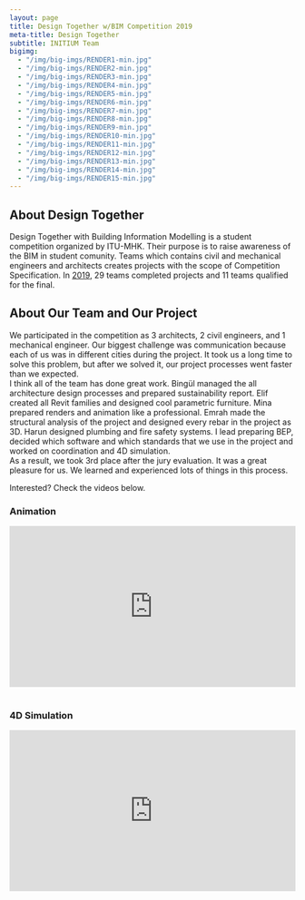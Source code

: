 ```yaml
---
layout: page
title: Design Together w/BIM Competition 2019
meta-title: Design Together
subtitle: INITIUM Team
bigimg:
  - "/img/big-imgs/RENDER1-min.jpg"
  - "/img/big-imgs/RENDER2-min.jpg"
  - "/img/big-imgs/RENDER3-min.jpg"
  - "/img/big-imgs/RENDER4-min.jpg"
  - "/img/big-imgs/RENDER5-min.jpg"
  - "/img/big-imgs/RENDER6-min.jpg"
  - "/img/big-imgs/RENDER7-min.jpg"
  - "/img/big-imgs/RENDER8-min.jpg"
  - "/img/big-imgs/RENDER9-min.jpg"
  - "/img/big-imgs/RENDER10-min.jpg"
  - "/img/big-imgs/RENDER11-min.jpg"
  - "/img/big-imgs/RENDER12-min.jpg"
  - "/img/big-imgs/RENDER13-min.jpg"
  - "/img/big-imgs/RENDER14-min.jpg"
  - "/img/big-imgs/RENDER15-min.jpg"
---
```


## About Design Together

Design Together with Building Information Modelling is a student competition organized by ITU-MHK. Their purpose is to raise awareness of the BIM in student comunity. Teams which contains civil and mechanical engineers and architects creates projects with the scope of Competition Specification. In <a target="_blank" href="http://en.designtogether.itumhk.com/2019-design-together-projects/">2019</a>, 29 teams completed projects and 11 teams qualified for the final.

## About Our Team and Our Project

We participated in the competition as 3 architects, 2 civil engineers, and 1 mechanical engineer. Our biggest challenge was communication because each of us was in different cities during the project. It took us a long time to solve this problem, but after we solved it, our project processes went faster than we expected. 
<br>
I think all of the team has done great work. Bingül managed the all architecture design processes and prepared sustainability report. Elif created all Revit families and designed cool parametric furniture. Mina prepared renders and animation like a professional. Emrah made the structural analysis of the project and designed every rebar in the project as 3D. Harun designed plumbing and fire safety systems. I lead preparing BEP, decided which software and which standards that we use in the project and worked on coordination and 4D simulation.
<br>
As a result, we took 3rd place after the jury evaluation. It was a great pleasure for us. We learned and experienced lots of things in this process.

Interested? Check the videos below. 

### Animation

<div class='modelo-wrapper'> 
  <div style="width: 100%; padding-bottom: 56.25%; position: relative"> <div style="position: absolute; top: 0; bottom: 0; left: 0; right: 0;"> 
    <iframe src="https://www.youtube.com/embed/GdxyjbsCKyU" style="width:100%;height:100%;" frameborder="0" allow="accelerometer; autoplay; encrypted-media; gyroscope; picture-in-picture" allowfullscreen ></iframe> 
    </div> 
  </div> 
</div>

<br>

### 4D Simulation 

<div class='modelo-wrapper'> 
  <div style="width: 100%; padding-bottom: 56.25%; position: relative"> <div style="position: absolute; top: 0; bottom: 0; left: 0; right: 0;"> 
    <iframe src="https://www.youtube.com/embed/NoMDwBsC7xY" style="width:100%;height:100%;" frameborder="0" allow="accelerometer; autoplay; encrypted-media; gyroscope; picture-in-picture" allowfullscreen ></iframe> 
    </div> 
  </div> 
</div>
